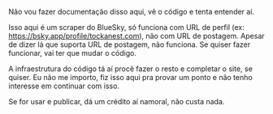 Não vou fazer documentação disso aqui, vê o código e tenta entender aí.

Isso aqui é um scraper do BlueSky, só funciona com URL de perfil (ex: https://bsky.app/profile/tockanest.com), não com
URL de postagem.
Apesar de dizer lá que suporta URL de postagem, não funciona. Se quiser fazer funcionar, vai ter que mudar o código.

A infraestrutura do código tá aí procê fazer o resto e completar o site, se quiser. Eu não me importo,
fiz isso aqui pra provar um ponto e não tenho interesse em continuar com isso.

Se for usar e publicar, dá um crédito aí namoral, não custa nada.